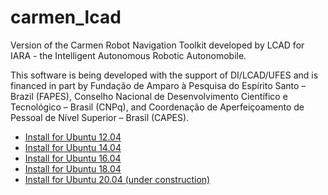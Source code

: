 # carmen_lcad
Version of the Carmen Robot Navigation Toolkit developed by LCAD for IARA - the Intelligent Autonomous Robotic Autonomobile.

This software is being developed with the support of DI/LCAD/UFES and is financed in part by Fundação de Amparo à Pesquisa do Espírito Santo – Brazil (FAPES), Conselho Nacional de Desenvolvimento Científico e Tecnológico – Brasil (CNPq), and Coordenação de Aperfeiçoamento de Pessoal de Nível Superior – Brasil (CAPES).

- [Install for Ubuntu 12.04](http://www.lcad.inf.ufes.br/wiki/index.php/Instala%C3%A7%C3%A3o_Carmen_para_Ubuntu_12.04.3)
- [Install for Ubuntu 14.04](doc/README_Installing_Carmen_LCAD_on_Ubuntu_14.04.md)
- [Install for Ubuntu 16.04](https://github.com/LCAD-UFES/carmen_lcad/wiki/Installing-Carmen-LCAD-on-Ubuntu-16.04)
- [Install for Ubuntu 18.04](https://github.com/LCAD-UFES/carmen_lcad/wiki/Installing-Carmen-LCAD-on-Ubuntu-18.04)
- [Install for Ubuntu 20.04 (under construction)](https://github.com/LCAD-UFES/carmen_lcad/wiki/Installing-Carmen-on-Ubuntu-20.04)

